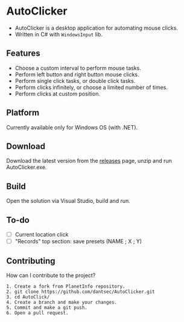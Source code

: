 # AutoClicker

- AutoClicker is a desktop application for automating mouse clicks.
- Written in C# with `WindowsInput` lib.

## Features ##
* Choose a custom interval to perform mouse tasks.
* Perform left button and right button mouse clicks.
* Perform single click tasks, or double click tasks.
* Perform clicks infinitely, or choose a limited number of times.
* Perform clicks at custom position.

## Platform ##
Currently available only for Windows OS (with .NET).

## Download ##
Download the latest version from the [releases](https://github.com/dantsec/AutoClicker/releases) page, unzip and run AutoClicker.exe.

## Build ##
Open the solution via Visual Studio, build and run.

## To-do ##
- [ ] Current location click
- [ ] "Records" top section: save presets (NAME ; X ; Y)

## Contributing ##

How can I contribute to the project?

```
1. Create a fork from PlanetInfo repository.
2. git clone https://github.com/dantsec/AutoClicker.git
3. cd AutoClick/
4. Create a branch and make your changes.
5. Commit and make a git push.
6. Open a pull request.
```
